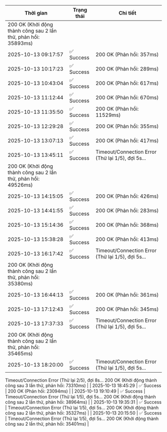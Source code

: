 | Thời gian | Trạng thái | Chi tiết |
|---|---|---|
200 OK (Khởi động thành công sau 2 lần thử, phản hồi: 35893ms) |
| 2025-10-13 09:17:57 | ✅ Success | 200 OK (Phản hồi: 357ms) |
| 2025-10-13 10:17:23 | ✅ Success | 200 OK (Phản hồi: 289ms) |
| 2025-10-13 10:43:04 | ✅ Success | 200 OK (Phản hồi: 617ms) |
| 2025-10-13 11:12:44 | ✅ Success | 200 OK (Phản hồi: 670ms) |
| 2025-10-13 11:35:50 | ✅ Success | 200 OK (Phản hồi: 11529ms) |
| 2025-10-13 12:29:28 | ✅ Success | 200 OK (Phản hồi: 355ms) |
| 2025-10-13 13:07:13 | ✅ Success | 200 OK (Phản hồi: 417ms) |
| 2025-10-13 13:45:11 | ✅ Success | Timeout/Connection Error (Thử lại 1/5), đợi 5s...
200 OK (Khởi động thành công sau 2 lần thử, phản hồi: 49526ms) |
| 2025-10-13 14:15:05 | ✅ Success | 200 OK (Phản hồi: 426ms) |
| 2025-10-13 14:41:55 | ✅ Success | 200 OK (Phản hồi: 283ms) |
| 2025-10-13 15:14:36 | ✅ Success | 200 OK (Phản hồi: 368ms) |
| 2025-10-13 15:38:28 | ✅ Success | 200 OK (Phản hồi: 413ms) |
| 2025-10-13 16:17:42 | ✅ Success | Timeout/Connection Error (Thử lại 1/5), đợi 5s...
200 OK (Khởi động thành công sau 2 lần thử, phản hồi: 35380ms) |
| 2025-10-13 16:44:13 | ✅ Success | 200 OK (Phản hồi: 361ms) |
| 2025-10-13 17:12:43 | ✅ Success | 200 OK (Phản hồi: 345ms) |
| 2025-10-13 17:37:33 | ✅ Success | Timeout/Connection Error (Thử lại 1/5), đợi 5s...
200 OK (Khởi động thành công sau 2 lần thử, phản hồi: 35465ms) |
| 2025-10-13 18:20:00 | ✅ Success | Timeout/Connection Error (Thử lại 1/5), đợi 5s...
Timeout/Connection Error (Thử lại 2/5), đợi 8s...
200 OK (Khởi động thành công sau 3 lần thử, phản hồi: 73310ms) |
| 2025-10-13 18:45:29 | ✅ Success | 200 OK (Phản hồi: 23094ms) |
| 2025-10-13 19:10:49 | ✅ Success | Timeout/Connection Error (Thử lại 1/5), đợi 5s...
200 OK (Khởi động thành công sau 2 lần thử, phản hồi: 38964ms) |
| 2025-10-13 19:35:31 | ✅ Success | Timeout/Connection Error (Thử lại 1/5), đợi 5s...
200 OK (Khởi động thành công sau 2 lần thử, phản hồi: 35327ms) |
| 2025-10-13 20:15:50 | ✅ Success | Timeout/Connection Error (Thử lại 1/5), đợi 5s...
200 OK (Khởi động thành công sau 2 lần thử, phản hồi: 35401ms) |
